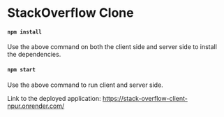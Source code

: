 # StackOverflow Clone

#### `npm install`

Use the above command on both the client side and server side to install the dependencies.

#### `npm start`

Use the above command to run client and server side.

Link to the deployed application: https://stack-overflow-client-npur.onrender.com/
